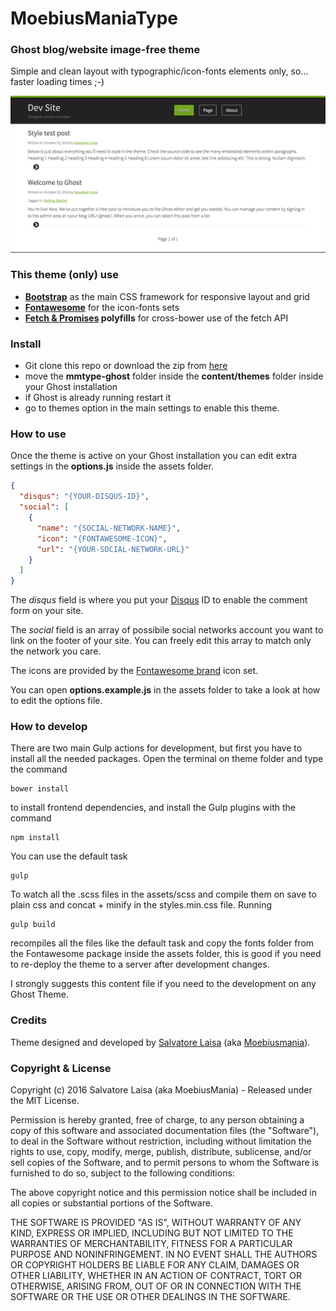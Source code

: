# MoebiusManiaType
### Ghost blog/website image-free theme

Simple and clean layout with typographic/icon-fonts elements only, so... faster loading times ;-)

![Theme Screenshot](screenshot.png)

### This theme (only) use
* **[Bootstrap](http://getbootstrap.com/)** as the main CSS framework for responsive layout and grid
* **[Fontawesome](http://fontawesome.io/)** for the icon-fonts sets
* **[Fetch & Promises](https://github.com/github/fetch) polyfills** for cross-bower use of the fetch API

### Install
* Git clone this repo or download the zip from [here](https://github.com/moebiusmania/mmtype-ghost/archive/master.zip)
* move the **mmtype-ghost** folder inside the **content/themes** folder inside your Ghost installation
* if Ghost is already running restart it  
* go to themes option in the main settings to enable this theme.

### How to use
Once the theme is active on your Ghost installation you can edit extra settings in the **options.js** inside the assets folder.

```json
{
  "disqus": "{YOUR-DISQUS-ID}",
  "social": [
    {
      "name": "{SOCIAL-NETWORK-NAME}",
      "icon": "{FONTAWESOME-ICON}",
      "url": "{YOUR-SOCIAL-NETWORK-URL}"
    }
  ]
}
```

The *disqus* field is where you put your [Disqus]() ID to enable the comment form on your site.

The *social* field is an array of possibile social networks account you want to link on the footer of your site. You can freely edit this array to match only the network you care.

The icons are provided by the [Fontawesome brand](http://fontawesome.io/icons/#brand) icon set.

You can open **options.example.js** in the assets folder to take a look at how to edit the options file.

### How to develop
There are two main Gulp actions for development, but first you have to install all the needed packages.
Open the terminal on theme folder and type the command

    bower install

to install frontend dependencies, and install the Gulp plugins with the command

    npm install

You can use the default task

    gulp

To watch all the .scss files in the assets/scss and compile them on save to plain css and concat + minify in the styles.min.css file.
Running

    gulp build

recompiles all the files like the default task and copy the fonts folder from the Fontawesome package inside the assets folder, this is good if you need to re-deploy the theme to a server after development changes.

I strongly suggests this content file if you need to the development on any Ghost Theme.

### Credits
Theme designed and developed by [Salvatore Laisa](http://www.salvatorelaisa.me/) (aka [Moebiusmania](https://github.com/moebiusmania/)).

### Copyright & License
Copyright (c) 2016 Salvatore Laisa (aka MoebiusMania) - Released under the MIT License.

Permission is hereby granted, free of charge, to any person obtaining a copy of this software and associated documentation files (the "Software"), to deal in the Software without restriction, including without limitation the rights to use, copy, modify, merge, publish, distribute, sublicense, and/or sell copies of the Software, and to permit persons to whom the Software is furnished to do so, subject to the following conditions:

The above copyright notice and this permission notice shall be included in all copies or substantial portions of the Software.

THE SOFTWARE IS PROVIDED "AS IS", WITHOUT WARRANTY OF ANY KIND, EXPRESS OR IMPLIED, INCLUDING BUT NOT LIMITED TO THE WARRANTIES OF MERCHANTABILITY, FITNESS FOR A PARTICULAR PURPOSE AND NONINFRINGEMENT. IN NO EVENT SHALL THE AUTHORS OR COPYRIGHT HOLDERS BE LIABLE FOR ANY CLAIM, DAMAGES OR OTHER LIABILITY, WHETHER IN AN ACTION OF CONTRACT, TORT OR OTHERWISE, ARISING FROM, OUT OF OR IN CONNECTION WITH THE SOFTWARE OR THE USE OR OTHER DEALINGS IN THE SOFTWARE.
